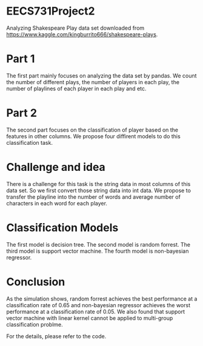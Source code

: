 # EECS731Project2
Analyzing Shakespeare Play data set downloaded from https://www.kaggle.com/kingburrito666/shakespeare-plays.

# Part 1 

The first part mainly focuses on analyzing the data set by pandas. We count the number of different plays, the number of players in each play, the number of playlines of each player in each play and etc. 

# Part 2
The second part focuses on the classification of player based on the features in other columns. We propose four diffirent models to do this classification task. 

# Challenge and idea

There is a challenge for this task is the string data in most columns of this data set. So we first convert those string data into int data. We propose to transfer the playline into the number of words  and average number of characters in each word for each player. 

# Classification Models
The first model is decision tree. 
The second model is random forrest.
The third model is support vector machine.
The fourth model is non-bayesian regressor.

# Conclusion
As the simulation shows, random forrest achieves the best performance at a classification rate of 0.65 and non-bayesian regressor achieves the worst performance at a classification rate of 0.05. We also found that support vector machine with linear kernel cannot be applied to multi-group classification problme. 

For the details, please refer to the code. 
